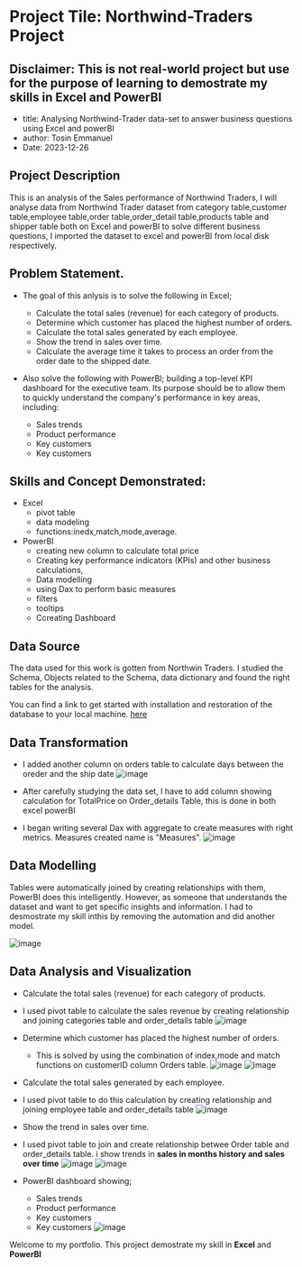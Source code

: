 # Project Tile: Northwind-Traders Project

## Disclaimer: This is not real-world project but use for the purpose of learning to demostrate my skills in Excel and PowerBI

- title: Analysing Northwind-Trader data-set to answer business questions using Excel and powerBI
- author: Tosin Emmanuel
- Date: 2023-12-26

## Project Description

This is an analysis of the Sales performance of Northwind Traders, I will analyse data from Northwind Trader dataset from category table,customer table,employee table,order table,order_detail table,products table and shipper table both on Excel and powerBI to solve different business questions, I imported the dataset to excel and powerBI from local disk respectively.

## Problem Statement.

- The goal of this anlysis is to solve the following in Excel;
  - Calculate the total sales (revenue) for each category of products.
  - Determine which customer has placed the highest number of orders.
  - Calculate the total sales generated by each employee.
  - Show the trend in sales over time.
  - Calculate the average time it takes to process an order from the order date to the
shipped date.

- Also solve the following with PowerBI;
building a top-level KPI dashboard for the executive team. Its purpose should be to allow them to quickly understand the company's performance in key areas, including:
  - Sales trends
  - Product performance
  - Key customers
  - Key customers

## Skills and Concept Demonstrated:

- Excel
  - pivot table
  - data modeling
  - functions:inedx,match,mode,average.
- PowerBI
  - creating new column to calculate total price
  - Creating key performance indicators (KPIs) and other business calculations,
  - Data modelling
  - using Dax to perform basic measures
  - filters
  - tooltips
  - Ccreating Dashboard

 ## Data Source

 The data used for this work is gotten from Northwin Traders. I studied the Schema, Objects related to the Schema, data dictionary and found the right tables for the analysis.

You can find a link to get started with installation and restoration of the database to your local machine. [here](https://maven-datasets.s3.amazonaws.com/Northwind+Traders/Northwind+Traders.zip)

## Data Transformation

- I added another column on orders table to calculate days between the oreder and the ship date
  ![image](https://github.com/AdebayoTosin/Northwind-Traders-Excel-and-PowerBI/blob/main/orders%20data%20modelling.png)
- After carefully studying the data set, I have to add column showing calculation for TotalPrice on Order_details Table, this is done in both excel powerBI

- I began writing several Dax with aggregate to create measures with right metrics. Measures  created name is "Measures".
![image](https://github.com/AdebayoTosin/Northwind-Traders-Excel-and-PowerBI/blob/main/dax%20measures.png)

## Data Modelling

Tables were automatically joined by creating relationships with them, PowerBI does this intelligently. However, as someone that understands the dataset and want to get specific insights and information. I had to desmostrate my skill inthis by removing the automation and did another model.

![image](https://github.com/AdebayoTosin/Northwind-Traders-Excel-and-PowerBI/blob/main/powerBI%20data%20modelling.png)

## Data Analysis and Visualization

-  Calculate the total sales (revenue) for each category of products.
  - I used pivot table to calculate the sales revenue by creating relationship and joining categories table and order_details table
    ![image](https://github.com/AdebayoTosin/Northwind-Traders-Excel-and-PowerBI/blob/main/Revenue%20for%20product%20category.png)

- Determine which customer has placed the highest number of orders.
  - This is solved by using the combination of index,mode and match functions on customerID column Orders table.
  ![image](https://github.com/AdebayoTosin/Northwind-Traders-Excel-and-PowerBI/blob/main/customer%20with%20highest%20order.png)
  ![image](https://github.com/AdebayoTosin/Northwind-Traders-Excel-and-PowerBI/blob/main/customer%20with%20highest%20order%202.png)
 - Calculate the total sales generated by each employee.
 - I used pivot table to do this calculation by creating relationship and joining employee table and order_details table
![image](https://github.com/AdebayoTosin/Northwind-Traders-Excel-and-PowerBI/blob/main/revenue%20by%20employee.png)
-  Show the trend in sales over time.
  - I used pivot table to join and create relationship betwee  Order table and order_details table. i show trends in  **sales in months history and sales over time**
![image](https://github.com/AdebayoTosin/Northwind-Traders-Excel-and-PowerBI/blob/main/month%20order%20history.png)
![image](https://github.com/AdebayoTosin/Northwind-Traders-Excel-and-PowerBI/blob/main/revenue%20over%20time.png)
- PowerBI dashboard showing;
  - Sales trends
  - Product performance
  - Key customers
  - Key customers
  ![image](https://github.com/AdebayoTosin/Northwind-Traders-Excel-and-PowerBI/blob/main/PowerBI%20dashboard.png)









Welcome to my portfolio.
This project demostrate my skill in **Excel** and **PowerBI**


